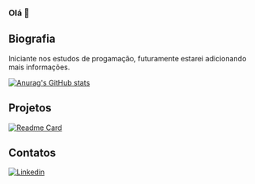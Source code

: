 ### Olá 👋

## Biografia

Iniciante nos estudos de progamação, futuramente estarei adicionando mais informações. 

[![Anurag's GitHub stats](https://github-readme-stats.vercel.app/api?username=pedroeugenio212&theme=dark)](https://github.com/anuraghazra/github-readme-stats)

## Projetos

[![Readme Card](https://github-readme-stats.vercel.app/api/pin/?username=pedroeugenio212&repo=devweekgit.github.io)](https://github.com/anuraghazra/github-readme-stats)

## Contatos

[<img src='https://img.shields.io/badge/LinkedIn-0077B5?style=for-the-badge&logo=linkedin&logoColor=white' alt='Linkedin' heigth='30'>](linked.com/in/pedro-eugênio-852379248/)
